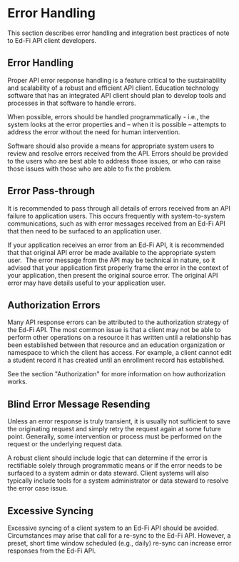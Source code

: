 # Error Handling

This section describes error handling and integration best practices of note to
Ed-Fi API client developers.

## Error Handling

Proper API error response handling is a feature critical to the sustainability
and scalability of a robust and efficient API client. Education technology
software that has an integrated API client should plan to develop tools and
processes in that software to handle errors.

When possible, errors should be handled programmatically - i.e., the system
looks at the error properties and – when it is possible – attempts to address
the error without the need for human intervention.

Software should also provide a means for appropriate system users to review and
resolve errors received from the API. Errors should be provided to the users who
are best able to address those issues, or who can raise those issues with those
who are able to fix the problem.

## Error Pass-through

It is recommended to pass through all details of errors received from an API
failure to application users. This occurs frequently with system-to-system
communications, such as with error messages received from an Ed-Fi API that then
need to be surfaced to an application user.

If your application receives an error from an Ed-Fi API, it is recommended that
that original API error be made available to the appropriate system user.  The
error message from the API may be technical in nature, so it advised that your
application first properly frame the error in the context of your application,
then present the original source error. The original API error may have details
useful to your application user.

## Authorization Errors

Many API response errors can be attributed to the authorization strategy of the
Ed-Fi API. The most common issue is that a client may not be able to perform
other operations on a resource it has written until a relationship has been
established between that resource and an education organization or namespace to
which the client has access. For example, a client cannot edit a student record
it has created until an enrollment record has established.

See the section "Authorization" for more information on how authorization works.

## Blind Error Message Resending

Unless an error response is truly transient, it is usually not sufficient to
save the originating request and simply retry the request again at some future
point. Generally, some intervention or process must be performed on the request
or the underlying request data.

A robust client should include logic that can determine if the error is
rectifiable solely through programmatic means or if the error needs to be
surfaced to a system admin or data steward. Client systems will also typically
include tools for a system administrator or data steward to resolve the error
case issue.

## Excessive Syncing

Excessive syncing of a client system to an Ed-Fi API should be avoided.
Circumstances may arise that call for a re-sync to the Ed-Fi API. However, a
preset, short time window scheduled (e.g., daily) re-sync can increase error
responses from the Ed-Fi API.
